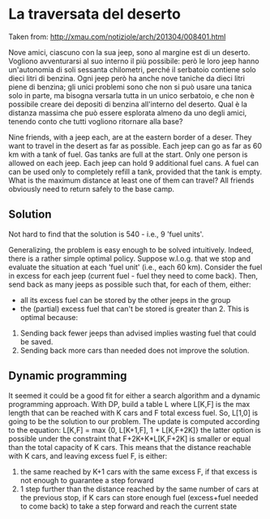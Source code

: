La traversata del deserto
=========================

Taken from:
http://xmau.com/notiziole/arch/201304/008401.html

Nove amici, ciascuno con la sua jeep, sono al margine est di un deserto. Vogliono avventurarsi al suo interno il più possibile: però le loro jeep hanno un'autonomia di soli sessanta chilometri, perché il serbatoio contiene solo dieci litri di benzina. Ogni jeep però ha anche nove taniche da dieci litri piene di benzina; gli unici problemi sono che non si può usare una tanica solo in parte, ma bisogna versarla tutta in un unico serbatoio, e che non è possibile creare dei depositi di benzina all'interno del deserto. Qual è la distanza massima che può essere esplorata almeno da uno degli amici, tenendo conto che tutti vogliono ritornare alla base?

Nine friends, with a jeep each, are at the eastern border of a deser.
They want to travel in the desert as far as possible.
Each jeep can go as far as 60 km with a tank of fuel. Gas tanks are full at the start. Only one person is allowed on each jeep.
Each jeep can hold 9 additional fuel cans. 
A fuel can can be used only to completely refill a tank, provided that the tank is empty.
What is the maximum distance at least one of them can travel?
All friends obviously need to return safely to the base camp.

Solution
--------

Not hard to find that the solution is 540 - i.e., 9 'fuel units'.

Generalizing, the problem is easy enough to be solved intuitively. 
Indeed, there is a rather simple optimal policy.
Suppose w.l.o.g. that we stop and evaluate the situation at each 'fuel unit' (i.e., each 60 km).
Consider the fuel in excess for each jeep (current fuel - fuel they need to come back). 
Then, send back as many jeeps as possible such that, for each of them, either:
- all its excess fuel can be stored by the other jeeps in the group 
- the (partial) excess fuel that can't be stored is greater than 2.
This is optimal because:
1. Sending back fewer jeeps than advised implies wasting fuel that could be saved. 
2. Sending back more cars than needed does not improve the solution.

Dynamic programming
-------------------

It seemed it could be a good fit for either a search algorithm and a dynamic programming approach.
With DP, build a table L where L[K,F] is the max length that can be reached with K cars and F total excess fuel. 
So, L[1,0] is going to be the solution to our problem.
The update is computed according to the equation:
L[K,F] = max {0, L[K+1,F], 1 + L[K,F+2K]}
the latter option is possible under the constraint that F+2K+K*L[K,F+2K] is smaller or equal than the total capacity of K cars.
This means that the distance reachable with K cars, and leaving excess fuel F, is either: 
1. the same reached by K+1 cars with the same excess F, if that excess is not enough to guarantee a step forward
2. 1 step further than the distance reached by the same number of cars at the previous stop, if K cars can store enough fuel (excess+fuel needed to come back) to take a step forward and reach the current state
